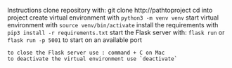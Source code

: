 Instructions
    clone repository with: git clone http://pathtoproject
    cd into project
    create virtual environment with `python3 -m venv venv`
    start virtual environment with `source venv/bin/activate`
    install the requirements with `pip3 install -r requirements.txt`
    start the Flask server with: `flask run` or `flask run -p 5001` to start on an available port

    to close the Flask server use : command + C on Mac
    to deactivate the virtual environment use `deactivate`